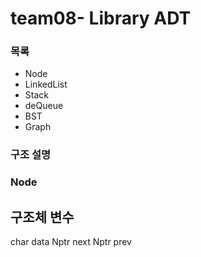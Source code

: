 team08- Library ADT
=============
### 목록
* Node
* LinkedList
* Stack
* deQueue
* BST
* Graph
### 구조 설명
### Node
## 구조체 변수
char data
Nptr next
Nptr prev
